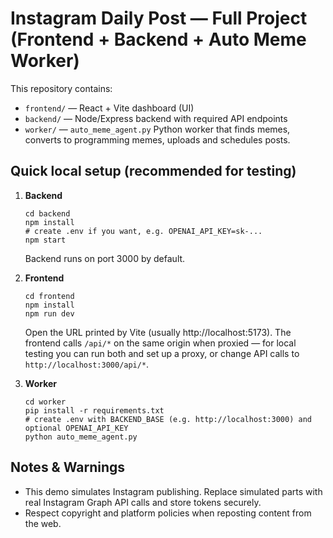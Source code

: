 # Instagram Daily Post — Full Project (Frontend + Backend + Auto Meme Worker)

This repository contains:
- `frontend/` — React + Vite dashboard (UI)
- `backend/`  — Node/Express backend with required API endpoints
- `worker/`   — `auto_meme_agent.py` Python worker that finds memes, converts to programming memes, uploads and schedules posts.

## Quick local setup (recommended for testing)
1. **Backend**
   ```
   cd backend
   npm install
   # create .env if you want, e.g. OPENAI_API_KEY=sk-...
   npm start
   ```
   Backend runs on port 3000 by default.

2. **Frontend**
   ```
   cd frontend
   npm install
   npm run dev
   ```
   Open the URL printed by Vite (usually http://localhost:5173). The frontend calls `/api/*` on the same origin when proxied — for local testing you can run both and set up a proxy, or change API calls to `http://localhost:3000/api/*`.

3. **Worker**
   ```
   cd worker
   pip install -r requirements.txt
   # create .env with BACKEND_BASE (e.g. http://localhost:3000) and optional OPENAI_API_KEY
   python auto_meme_agent.py
   ```

## Notes & Warnings
- This demo simulates Instagram publishing. Replace simulated parts with real Instagram Graph API calls and store tokens securely.
- Respect copyright and platform policies when reposting content from the web.
